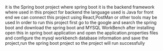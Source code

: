 it is the Spring boot project where spring boot it is the backend framework where used in this project
for backend the language used is Java 
for front end we can connect this project using React,PostMan or other tools may be used 
In order to run this project first go to the google and search the spring boot and download the spring boot and MYSQL WorkBench
after installing open this in spring boot application and open the application.properties files and configure the mysql workbench database information and save the project,run the spring boot project so the project will run successfully

